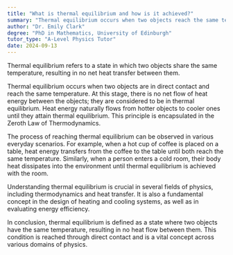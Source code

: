 ```yaml
---
title: "What is thermal equilibrium and how is it achieved?"
summary: "Thermal equilibrium occurs when two objects reach the same temperature, resulting in no heat transfer between them."
author: "Dr. Emily Clark"
degree: "PhD in Mathematics, University of Edinburgh"
tutor_type: "A-Level Physics Tutor"
date: 2024-09-13
---
```


Thermal equilibrium refers to a state in which two objects share the same temperature, resulting in no net heat transfer between them.

Thermal equilibrium occurs when two objects are in direct contact and reach the same temperature. At this stage, there is no net flow of heat energy between the objects; they are considered to be in thermal equilibrium. Heat energy naturally flows from hotter objects to cooler ones until they attain thermal equilibrium. This principle is encapsulated in the Zeroth Law of Thermodynamics.

The process of reaching thermal equilibrium can be observed in various everyday scenarios. For example, when a hot cup of coffee is placed on a table, heat energy transfers from the coffee to the table until both reach the same temperature. Similarly, when a person enters a cold room, their body heat dissipates into the environment until thermal equilibrium is achieved with the room.

Understanding thermal equilibrium is crucial in several fields of physics, including thermodynamics and heat transfer. It is also a fundamental concept in the design of heating and cooling systems, as well as in evaluating energy efficiency.

In conclusion, thermal equilibrium is defined as a state where two objects have the same temperature, resulting in no heat flow between them. This condition is reached through direct contact and is a vital concept across various domains of physics.
    